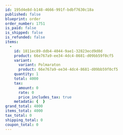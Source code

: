 ```yaml
---
id: 195d4e8d-b148-4666-991f-bdbf7630c18a
published: false
blueprint: order
order_number: 1751
is_paid: false
is_shipped: false
is_refunded: false
items:
  -
    id: 1811ec89-ddb4-4044-9ae1-32823ecd9d0d
    product: 66e767a9-ee34-4dc4-8681-d09bb59f0cf5
    variant:
      variant: Polmaraton
      product: 66e767a9-ee34-4dc4-8681-d09bb59f0cf5
    quantity: 1
    total: 4000
    tax:
      amount: 0
      rate: 0
      price_includes_tax: true
    metadata: {  }
grand_total: 4000
items_total: 4000
tax_total: 0
shipping_total: 0
coupon_total: 0
---
```

